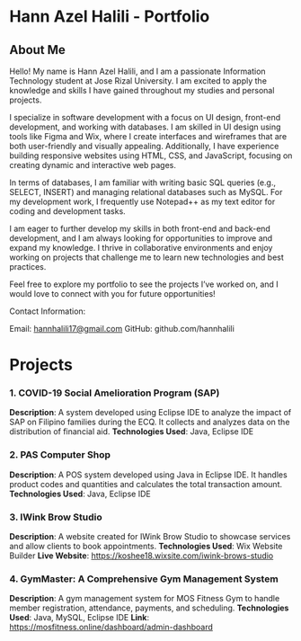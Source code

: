 # Hann Azel Halili - Portfolio
## About Me
Hello! My name is Hann Azel Halili, and I am a passionate Information Technology student at Jose Rizal University. I am excited to apply the knowledge and skills I have gained throughout my studies and personal projects.

I specialize in software development with a focus on UI design, front-end development, and working with databases. I am skilled in UI design using tools like Figma and Wix, where I create interfaces and wireframes that are both user-friendly and visually appealing. Additionally, I have experience building responsive websites using HTML, CSS, and JavaScript, focusing on creating dynamic and interactive web pages.

In terms of databases, I am familiar with writing basic SQL queries (e.g., SELECT, INSERT) and managing relational databases such as MySQL. For my development work, I frequently use Notepad++ as my text editor for coding and development tasks.

I am eager to further develop my skills in both front-end and back-end development, and I am always looking for opportunities to improve and expand my knowledge. I thrive in collaborative environments and enjoy working on projects that challenge me to learn new technologies and best practices.

Feel free to explore my portfolio to see the projects I’ve worked on, and I would love to connect with you for future opportunities!

Contact Information:

Email: hannhalili17@gmail.com
GitHub: github.com/hannhalili

# Projects
### 1. **COVID-19 Social Amelioration Program (SAP)**
**Description**: A system developed using Eclipse IDE to analyze the impact of SAP on Filipino families during the ECQ. It collects and analyzes data on the distribution of financial aid.
**Technologies Used**: Java, Eclipse IDE


### 2. **PAS Computer Shop**
**Description**: A POS system developed using Java in Eclipse IDE. It handles product codes and quantities and calculates the total transaction amount.
**Technologies Used**: Java, Eclipse IDE




### 3. **IWink Brow Studio**
**Description**: A website created for IWink Brow Studio to showcase services and allow clients to book appointments.
**Technologies Used**: Wix Website Builder
**Live Website**: https://koshee18.wixsite.com/iwink-brows-studio



### 4. **GymMaster: A Comprehensive Gym Management System**
**Description**: A gym management system for MOS Fitness Gym to handle member registration, attendance, payments, and scheduling.
**Technologies Used**: Java, MySQL, Eclipse IDE
**Link**: https://mosfitness.online/dashboard/admin-dashboard







